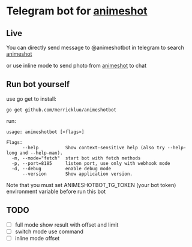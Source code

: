# Telegram bot for [animeshot](https://as.bitinn.net)

## Live

You can directly send message to @animeshotbot in telegram to search [animeshot](https://as.bitinn.net)

or use inline mode to send photo from [animeshot](https://as.bitinn.net) to chat

## Run bot yourself

use go get to install:
    
    go get github.com/merrickluo/animeshotbot
    
run:

    usage: animeshotbot [<flags>]

    Flags:
          --help          Show context-sensitive help (also try --help-long and --help-man).
      -m, --mode="fetch"  start bot with fetch methods
      -p, --port=8185     listen port, use only with webhook mode
      -d, --debug         enable debug mode
          --version       Show application version.

Note that you must set ANIMESHOTBOT\_TG\_TOKEN (your bot token) environment variable before run this bot

## TODO

- [ ] full mode show result with offset and limit
- [ ] switch mode use command
- [ ] inline mode offset
